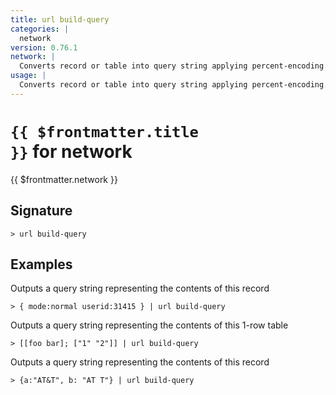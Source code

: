 ```yaml
---
title: url build-query
categories: |
  network
version: 0.76.1
network: |
  Converts record or table into query string applying percent-encoding.
usage: |
  Converts record or table into query string applying percent-encoding.
---
```


# <code>{{ $frontmatter.title }}</code> for network

<div class='command-title'>{{ $frontmatter.network }}</div>

## Signature

```> url build-query ```

## Examples

Outputs a query string representing the contents of this record
```shell
> { mode:normal userid:31415 } | url build-query
```

Outputs a query string representing the contents of this 1-row table
```shell
> [[foo bar]; ["1" "2"]] | url build-query
```

Outputs a query string representing the contents of this record
```shell
> {a:"AT&T", b: "AT T"} | url build-query
```
